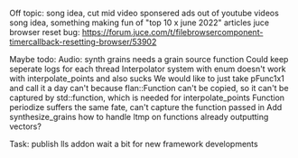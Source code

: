 Off topic:
    song idea, cut mid video sponsered ads out of youtube videos
    song idea, something making fun of "top 10 x june 2022" articles
    juce browser reset bug: https://forum.juce.com/t/filebrowsercomponent-timercallback-resetting-browser/53902

Maybe todo:
    Audio:
        synth grains needs a grain source function
    Could keep seperate logs for each thread
    Interpolator system with enum doesn't work with interpolate_points and also sucks
        We would like to just take pFunc1x1 and call it a day
        can't because flan::Function can't be copied, so it can't be captured by std::function, which is needed for interpolate_points
        Function periodize suffers the same fate, can't capture the function passed in
    Add synthesize_grains
    how to handle ltmp on functions already outputting vectors?
 
Task:
    publish lls addon
        wait a bit for new framework developments

